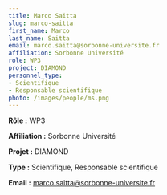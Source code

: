 ```yaml
---
title: Marco Saitta
slug: marco-saitta
first_name: Marco
last_name: Saitta
email: marco.saitta@sorbonne-universite.fr
affiliation: Sorbonne Université
role: WP3
project: DIAMOND
personnel_type:
- Scientifique
- Responsable scientifique
photo: /images/people/ms.png
---
```


**Rôle :** WP3

**Affiliation :** Sorbonne Université

**Projet :** DIAMOND

**Type :** Scientifique, Responsable scientifique

**Email :** [marco.saitta@sorbonne-universite.fr](mailto:marco.saitta@sorbonne-universite.fr)

